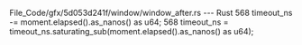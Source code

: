 File_Code/gfx/5d053d241f/window/window_after.rs --- Rust
568         timeout_ns -= moment.elapsed().as_nanos() as u64;                                                                                                568         timeout_ns = timeout_ns.saturating_sub(moment.elapsed().as_nanos() as u64);

